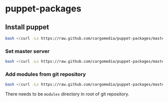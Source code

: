 # puppet-packages


## Install puppet
```bash
bash <(curl -Ls https://raw.github.com/cargomedia/puppet-packages/master/scripts/puppet-install.sh)
```

### Set master server
```bash
bash <(curl -Ls https://raw.github.com/cargomedia/puppet-packages/master/scripts/puppet-set-server.sh) <server-hostname>
```

### Add modules from git repository
```bash
bash <(curl -Ls https://raw.github.com/cargomedia/puppet-packages/master/scripts/puppet-set-server.sh) <git-url>
```

There needs to be `modules` directory in root of git repository.


